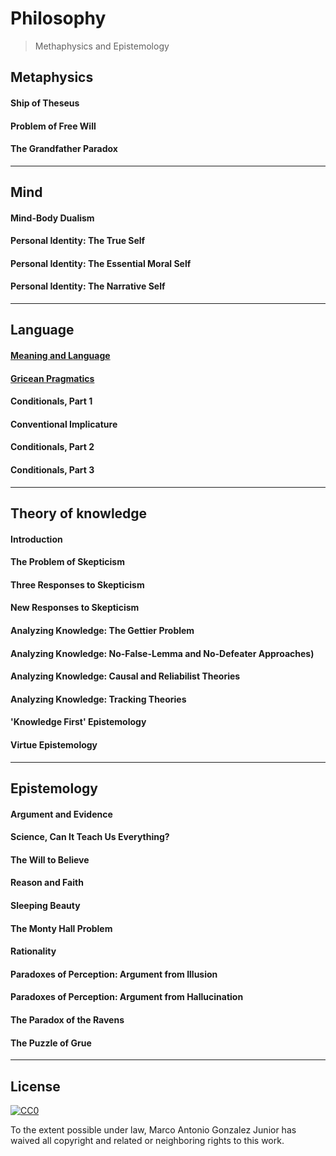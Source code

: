 # Philosophy

> Methaphysics and Epistemology

## Metaphysics

#### Ship of Theseus
#### Problem of Free Will
#### The Grandfather Paradox

---
## Mind

#### Mind-Body Dualism
#### Personal Identity: The True Self
#### Personal Identity: The Essential Moral Self
#### Personal Identity: The Narrative Self

---
## Language

#### [Meaning and Language](language/meaning_and_language.md)
#### [Gricean Pragmatics](language/gricean_pragmatics.md)
#### Conditionals, Part 1
#### Conventional Implicature
#### Conditionals, Part 2
#### Conditionals, Part 3

---
## Theory of knowledge

#### Introduction
#### The Problem of Skepticism
#### Three Responses to Skepticism
#### New Responses to Skepticism
#### Analyzing Knowledge: The Gettier Problem
#### Analyzing Knowledge: No-False-Lemma and No-Defeater Approaches)
#### Analyzing Knowledge: Causal and Reliabilist Theories
#### Analyzing Knowledge: Tracking Theories
#### 'Knowledge First' Epistemology
#### Virtue Epistemology

---
## Epistemology

#### Argument and Evidence
#### Science, Can It Teach Us Everything?
#### The Will to Believe
#### Reason and Faith
#### Sleeping Beauty
#### The Monty Hall Problem
#### Rationality
#### Paradoxes of Perception: Argument from Illusion
#### Paradoxes of Perception: Argument from Hallucination
#### The Paradox of the Ravens
#### The Puzzle of Grue

---
## License

[![CC0](http://mirrors.creativecommons.org/presskit/buttons/88x31/svg/cc-zero.svg)](http://creativecommons.org/publicdomain/zero/1.0)

To the extent possible under law, Marco Antonio Gonzalez Junior has waived all copyright and
related or neighboring rights to this work.
